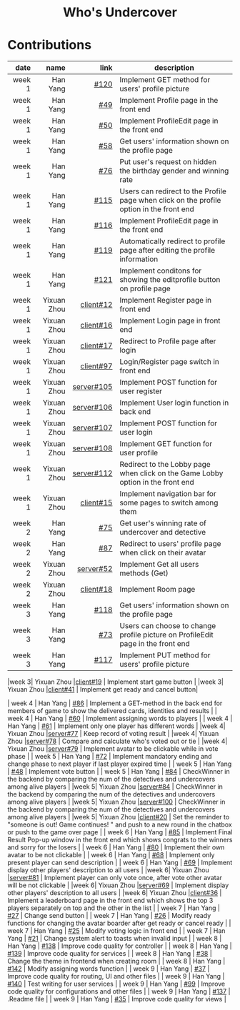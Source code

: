 
<h1 align="center">Who's Undercover</h1>

# Contributions
|   date |     name |                                                                                 link | description                                                                                                        |
|-------:|---------:|-------------------------------------------------------------------------------------:|--------------------------------------------------------------------------------------------------------------------|
| week 1 | Han Yang | [#120](https://github.com/sopra-fs23-group-01/sopra-fs23-group-01-server/issues/120) | Implement GET method for users' profile picture                                                                    |
| week 1 | Han Yang |   [#49](https://github.com/sopra-fs23-group-01/sopra-fs23-group-01-server/issues/49) | Implement Profile page in the front end                                                                            |
| week 1 | Han Yang |   [#50](https://github.com/sopra-fs23-group-01/sopra-fs23-group-01-server/issues/50) | Implement ProfileEdit page in the front end                                                                        |
| week 1 | Han Yang |   [#58](https://github.com/sopra-fs23-group-01/sopra-fs23-group-01-server/issues/58) | Get users' information shown on the profile page                                                                   |
| week 1 | Han Yang |   [#76](https://github.com/sopra-fs23-group-01/sopra-fs23-group-01-server/issues/76) | Put user's request on hidden the birthday gender and winning rate                                                  |
| week 1 | Han Yang | [#115](https://github.com/sopra-fs23-group-01/sopra-fs23-group-01-server/issues/115) | Users can redirect to the Profile page when click on the profile option in the front end                           |
| week 1 | Han Yang | [#116](https://github.com/sopra-fs23-group-01/sopra-fs23-group-01-server/issues/116) | Implement ProfileEdit page in the front end                                                                        |
| week 1 | Han Yang | [#119](https://github.com/sopra-fs23-group-01/sopra-fs23-group-01-server/issues/119) | Automatically redirect to profile page after editing the profile information                                       |
| week 1 | Han Yang | [#121](https://github.com/sopra-fs23-group-01/sopra-fs23-group-01-server/issues/121) | Implement conditons for showing the editprofile button on profile page                                             |
|week 1| Yixuan Zhou |[client#12](https://github.com/sopra-fs23-group-01/sopra-fs23-group-01-client/issues/12) | Implement Register page in front end                                                                                                                 |
|week 1| Yixuan Zhou |[client#16](https://github.com/sopra-fs23-group-01/sopra-fs23-group-01-client/issues/16) | Implement Login page in front end                                                                                                                 |
|week 1| Yixuan Zhou |[client#17](https://github.com/sopra-fs23-group-01/sopra-fs23-group-01-client/issues/17) | Redirect to Profile page after login                                                                                                                 |
|week 1| Yixuan Zhou |[client#97](https://github.com/sopra-fs23-group-01/sopra-fs23-group-01-client/issues/97) | Login/Register page switch in front end                                                                                                                 |
|week 1| Yixuan Zhou |[server#105](https://github.com/sopra-fs23-group-01/sopra-fs23-group-01-server/issues/105) | Implement POST function for user register                                                                                                                 |
|week 1| Yixuan Zhou |[server#106](https://github.com/sopra-fs23-group-01/sopra-fs23-group-01-server/issues/106) | Implement User login function in back end                                                                                                                 |
|week 1| Yixuan Zhou |[server#107](https://github.com/sopra-fs23-group-01/sopra-fs23-group-01-server/issues/107) | Implement POST function for user login                                                                                                                 |
|week 1| Yixuan Zhou |[server#108](https://github.com/sopra-fs23-group-01/sopra-fs23-group-01-server/issues/108) | Implement GET function for user profile                                                                                                                |
|week 1| Yixuan Zhou |[server#112](https://github.com/sopra-fs23-group-01/sopra-fs23-group-01-server/issues/112) | Redirect to the Lobby page when click on the Game Lobby option in the front end                                                                                                                 |
|week 1| Yixuan Zhou |[client#15](https://github.com/sopra-fs23-group-01/sopra-fs23-group-01-client/issues/12) | Implement navigation bar for some pages to switch among them                                                                                                               |
| week 2 | Han Yang |   [#75](https://github.com/sopra-fs23-group-01/sopra-fs23-group-01-server/issues/75) | Get user's winning rate of undercover and detective                                                                |
| week 2 | Han Yang |   [#87](https://github.com/sopra-fs23-group-01/sopra-fs23-group-01-server/issues/87) | Redirect to users' profile page when click on their avatar                                                         |
|week 2| Yixuan Zhou |[server#52](https://github.com/sopra-fs23-group-01/sopra-fs23-group-01-server/issues/52) | Implement Get all users methods (Get)                                                                                                   |
|week 2| Yixuan Zhou |[client#18](https://github.com/sopra-fs23-group-01/sopra-fs23-group-01-client/issues/18) | Implement Room page                                                                                                     |
| week 3 | Han Yang |  [#118](https://github.com/sopra-fs23-group-01/sopra-fs23-group-01-server/issues/58) | Get users' information shown on the profile page                                                                   |
| week 3 | Han Yang |   [#73](https://github.com/sopra-fs23-group-01/sopra-fs23-group-01-server/issues/73) | Users can choose to change profile picture on ProfileEdit page in the front end                                    |
| week 3 | Han Yang | [#117](https://github.com/sopra-fs23-group-01/sopra-fs23-group-01-server/issues/117) | Implement PUT method for users' profile picture                                                                    |

|week 3| Yixuan Zhou |[client#19](https://github.com/sopra-fs23-group-01/sopra-fs23-group-01-client/issues/19) | Implement start game button   |
|week 3| Yixuan Zhou |[client#41](https://github.com/sopra-fs23-group-01/sopra-fs23-group-01-client/issues/41) | Implement get ready and cancel button|


| week 4 | Han Yang |   [#86](https://github.com/sopra-fs23-group-01/sopra-fs23-group-01-server/issues/86) | Implement a GET-method in the back end for members of game to show the delivered cards, identities and results     |
| week 4 | Han Yang |   [#60](https://github.com/sopra-fs23-group-01/sopra-fs23-group-01-server/issues/60) | Implement assigning words to players                                                                               |
| week 4 | Han Yang |   [#61](https://github.com/sopra-fs23-group-01/sopra-fs23-group-01-server/issues/61) | Implement only one player has different words                                                                      |
|week 4| Yixuan Zhou |[server#77](https://github.com/sopra-fs23-group-01/sopra-fs23-group-01-server/issues/77) | Keep record of voting result                                                                                                         |
|week 4| Yixuan Zhou |[server#78](https://github.com/sopra-fs23-group-01/sopra-fs23-group-01-server/issues/78) | Compare and calculate who's voted out or tie                                                                                                         |
|week 4| Yixuan Zhou |[server#79](https://github.com/sopra-fs23-group-01/sopra-fs23-group-01-server/issues/79) | Implement avatar to be clickable while in vote phase                                                                                                         |
| week 5 | Han Yang |   [#72](https://github.com/sopra-fs23-group-01/sopra-fs23-group-01-server/issues/72) | Implement mandatory ending and change phase to next player if last player expired time                             |
| week 5 | Han Yang |   [#48](https://github.com/sopra-fs23-group-01/sopra-fs23-group-01-server/issues/48) | Implement vote button                                                                                              |
| week 5 | Han Yang |   [#84](https://github.com/sopra-fs23-group-01/sopra-fs23-group-01-server/issues/84) | CheckWinner in the backend by comparing the num of the detectives and undercovers among alive players              |
|week 5| Yixuan Zhou |[server#84](https://github.com/sopra-fs23-group-01/sopra-fs23-group-01-server/issues/84) | CheckWinner in the backend by comparing the num of the detectives and undercovers  among alive players                                                                                                   |
|week 5| Yixuan Zhou |[server#100](https://github.com/sopra-fs23-group-01/sopra-fs23-group-01-server/issues/100) | CheckWinner in the backend by comparing the num of the detectives and undercovers  among alive players                                                                                                   |
|week 5| Yixuan Zhou |[client#20](https://github.com/sopra-fs23-group-01/sopra-fs23-group-01-client/issues/20) | Set the reminder to "someone is out! Game continues! " and push to a new round in the chatbox or push to the game over page                                                                                                     |
| week 6 | Han Yang |   [#85](https://github.com/sopra-fs23-group-01/sopra-fs23-group-01-server/issues/85) | Implement Final Result Pop-up window in the front end which shows congrats to the winners and sorry for the losers |
| week 6 | Han Yang |   [#80](https://github.com/sopra-fs23-group-01/sopra-fs23-group-01-server/issues/80) | Implement their own avatar to be not clickable                                                                     |
| week 6 | Han Yang |   [#68](https://github.com/sopra-fs23-group-01/sopra-fs23-group-01-server/issues/68) | Implement only present player can send description                                                                 |
| week 6 | Han Yang |   [#69](https://github.com/sopra-fs23-group-01/sopra-fs23-group-01-server/issues/69) | Implement display other players' description to all users                                                          |
|week 6| Yixuan Zhou |[server#81](https://github.com/sopra-fs23-group-01/sopra-fs23-group-01-server/issues/81) | Implement player can only vote once, after vote other avatar will be not clickable                                                                                                   |
|week 6| Yixuan Zhou |[server#69](https://github.com/sopra-fs23-group-01/sopra-fs23-group-01-server/issues/69) | Implement display other players' description to all users                                                                                                   |
|week 6| Yixuan Zhou |[client#36](https://github.com/sopra-fs23-group-01/sopra-fs23-group-01-client/issues/36) | Implement a leaderboard page in the front end which shows the top 3 players separately on top and the other in the list                                                                                                     |
| week 7 | Han Yang |   [#27](https://github.com/sopra-fs23-group-01/sopra-fs23-group-01-server/issues/27) | Change send button                                                                                                 |
| week 7 | Han Yang |   [#26](https://github.com/sopra-fs23-group-01/sopra-fs23-group-01-server/issues/26) | Modify ready functions for changing the avatar boarder after get ready or cancel ready                             |
| week 7 | Han Yang |   [#25](https://github.com/sopra-fs23-group-01/sopra-fs23-group-01-server/issues/25) | Modify voting logic in front end                                                                                   |
| week 7 | Han Yang |   [#21](https://github.com/sopra-fs23-group-01/sopra-fs23-group-01-server/issues/21) | Change system alert to toasts when invalid input                                                                   |
| week 8 | Han Yang | [#138](https://github.com/sopra-fs23-group-01/sopra-fs23-group-01-server/issues/138) | Improve code quality for controller                                                                                |
| week 8 | Han Yang | [#139](https://github.com/sopra-fs23-group-01/sopra-fs23-group-01-server/issues/139) | Improve code quality for services                                                                                  |
| week 8 | Han Yang |   [#38](https://github.com/sopra-fs23-group-01/sopra-fs23-group-01-server/issues/38) | Change the theme in frontend when creating room                                                                    |
| week 8 | Han Yang | [#142](https://github.com/sopra-fs23-group-01/sopra-fs23-group-01-server/issues/142) | Modify assigning words function                                                                                    |
| week 9 | Han Yang |   [#37](https://github.com/sopra-fs23-group-01/sopra-fs23-group-01-server/issues/37) | Improve code quality for routing, UI and other files                                                               |
| week 9 | Han Yang | [#140](https://github.com/sopra-fs23-group-01/sopra-fs23-group-01-server/issues/140) | Test writing for user services                                                                                     |
| week 9 | Han Yang |   [#99](https://github.com/sopra-fs23-group-01/sopra-fs23-group-01-server/issues/99) | Improve code quality for configurations and other files                                                            |
| week 9 | Han Yang | [#137](https://github.com/sopra-fs23-group-01/sopra-fs23-group-01-server/issues/137) | .Readme file                                                                                                       |
| week 9 | Han Yang |   [#35](https://github.com/sopra-fs23-group-01/sopra-fs23-group-01-server/issues/35) | Improve code quality for views                                                                                     |
